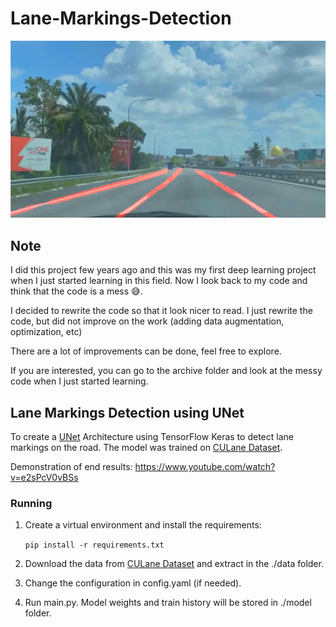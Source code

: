# Lane-Markings-Detection
![Lane Markings Detection](assets/example.png "Lane Markings Detection")

## Note

I did this project few years ago and this was my first deep learning project when I just started learning in this field. Now I look back to my code and think that the code is a mess :sweat_smile:.

I decided to rewrite the code so that it look nicer to read. I just rewrite the code, but did not improve on the work (adding data augmentation, optimization, etc)

There are a lot of improvements can be done, feel free to explore.

If you are interested, you can go to the archive folder and look at the messy code when I just started learning.

## Lane Markings Detection using UNet
To create a [UNet](https://arxiv.org/abs/1505.04597v1) Architecture using TensorFlow Keras to detect lane markings on the road. The model was trained on [CULane Dataset](https://xingangpan.github.io/projects/CULane.html).

Demonstration of end results: https://www.youtube.com/watch?v=e2sPcV0vBSs

### Running
1. Create a virtual environment and install the requirements:

    ```pip install -r requirements.txt```
2. Download the data from [CULane Dataset](https://xingangpan.github.io/projects/CULane.html) and extract in the ./data folder.

3. Change the configuration in config.yaml (if needed).

4. Run main.py. Model weights and train history will be stored in ./model folder.


